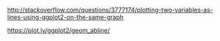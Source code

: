 http://stackoverflow.com/questions/3777174/plotting-two-variables-as-lines-using-ggplot2-on-the-same-graph

https://plot.ly/ggplot2/geom_abline/